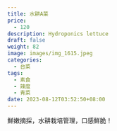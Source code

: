 ```yaml
---
title: 水耕A菜
price:
  - 120
description: Hydroponics lettuce
draft: false
weight: 82
image: images/img_1615.jpeg
categories:
  - 台菜
tags:
  - 素食
  - 辣度
  - 青菜
date: 2023-08-12T03:52:50+08:00
---
```

鮮嫩摘採，水耕栽培管理，口感鮮脆！